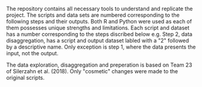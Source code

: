 The repository contains all necessary tools to understand and replicate the project. The scripts and data sets are numbered corresponding to the following steps and their outputs. Both R and Python were used as each of them possesses unique strengths and limitations. Each script and dataset has a number corresponding to the steps discribed below e.g. Step 2, data disaggregation, has a script and output dataset labled with a "2" followed by a descriptive name. Only exception is step 1, where the data presents the input, not the output.

The data exploration, disaggregation and preperation is based on Team 23 of Silerzahn et al. (2018). Only "cosmetic" changes were made to the original scripts.
